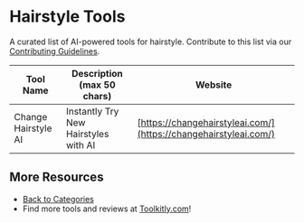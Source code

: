# Hairstyle Tools

A curated list of AI-powered tools for hairstyle. Contribute to this list via our [Contributing Guidelines](../CONTRIBUTING.md).

| Tool Name | Description (max 50 chars) | Website |
|-----------|----------------------------|---------|
| Change Hairstyle AI | Instantly Try New Hairstyles with AI | [https://changehairstyleai.com/](https://changehairstyleai.com/) |

## More Resources
- [Back to Categories](../README.md)
- Find more tools and reviews at [Toolkitly.com](https://toolkitly.com)!
